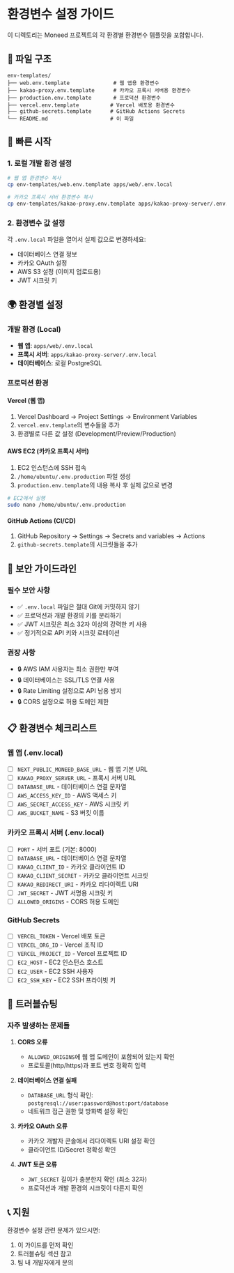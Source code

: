 # 환경변수 설정 가이드

이 디렉토리는 Moneed 프로젝트의 각 환경별 환경변수 템플릿을 포함합니다.

## 📁 파일 구조

```
env-templates/
├── web.env.template              # 웹 앱용 환경변수
├── kakao-proxy.env.template      # 카카오 프록시 서버용 환경변수
├── production.env.template       # 프로덕션 환경변수
├── vercel.env.template          # Vercel 배포용 환경변수
├── github-secrets.template      # GitHub Actions Secrets
└── README.md                    # 이 파일
```

## 🚀 빠른 시작

### 1. 로컬 개발 환경 설정

```bash
# 웹 앱 환경변수 복사
cp env-templates/web.env.template apps/web/.env.local

# 카카오 프록시 서버 환경변수 복사
cp env-templates/kakao-proxy.env.template apps/kakao-proxy-server/.env.local
```

### 2. 환경변수 값 설정

각 `.env.local` 파일을 열어서 실제 값으로 변경하세요:

- 데이터베이스 연결 정보
- 카카오 OAuth 설정
- AWS S3 설정 (이미지 업로드용)
- JWT 시크릿 키

## 🌍 환경별 설정

### 개발 환경 (Local)

- **웹 앱**: `apps/web/.env.local`
- **프록시 서버**: `apps/kakao-proxy-server/.env.local`
- **데이터베이스**: 로컬 PostgreSQL

### 프로덕션 환경

#### Vercel (웹 앱)

1. Vercel Dashboard → Project Settings → Environment Variables
2. `vercel.env.template`의 변수들을 추가
3. 환경별로 다른 값 설정 (Development/Preview/Production)

#### AWS EC2 (카카오 프록시 서버)

1. EC2 인스턴스에 SSH 접속
2. `/home/ubuntu/.env.production` 파일 생성
3. `production.env.template`의 내용 복사 후 실제 값으로 변경

```bash
# EC2에서 실행
sudo nano /home/ubuntu/.env.production
```

#### GitHub Actions (CI/CD)

1. GitHub Repository → Settings → Secrets and variables → Actions
2. `github-secrets.template`의 시크릿들을 추가

## 🔐 보안 가이드라인

### 필수 보안 사항

- ✅ `.env.local` 파일은 절대 Git에 커밋하지 않기
- ✅ 프로덕션과 개발 환경의 키를 분리하기
- ✅ JWT 시크릿은 최소 32자 이상의 강력한 키 사용
- ✅ 정기적으로 API 키와 시크릿 로테이션

### 권장 사항

- 🔒 AWS IAM 사용자는 최소 권한만 부여
- 🔒 데이터베이스는 SSL/TLS 연결 사용
- 🔒 Rate Limiting 설정으로 API 남용 방지
- 🔒 CORS 설정으로 허용 도메인 제한

## 📋 환경변수 체크리스트

### 웹 앱 (.env.local)

- [ ] `NEXT_PUBLIC_MONEED_BASE_URL` - 웹 앱 기본 URL
- [ ] `KAKAO_PROXY_SERVER_URL` - 프록시 서버 URL
- [ ] `DATABASE_URL` - 데이터베이스 연결 문자열
- [ ] `AWS_ACCESS_KEY_ID` - AWS 액세스 키
- [ ] `AWS_SECRET_ACCESS_KEY` - AWS 시크릿 키
- [ ] `AWS_BUCKET_NAME` - S3 버킷 이름

### 카카오 프록시 서버 (.env.local)

- [ ] `PORT` - 서버 포트 (기본: 8000)
- [ ] `DATABASE_URL` - 데이터베이스 연결 문자열
- [ ] `KAKAO_CLIENT_ID` - 카카오 클라이언트 ID
- [ ] `KAKAO_CLIENT_SECRET` - 카카오 클라이언트 시크릿
- [ ] `KAKAO_REDIRECT_URI` - 카카오 리다이렉트 URI
- [ ] `JWT_SECRET` - JWT 서명용 시크릿 키
- [ ] `ALLOWED_ORIGINS` - CORS 허용 도메인

### GitHub Secrets

- [ ] `VERCEL_TOKEN` - Vercel 배포 토큰
- [ ] `VERCEL_ORG_ID` - Vercel 조직 ID
- [ ] `VERCEL_PROJECT_ID` - Vercel 프로젝트 ID
- [ ] `EC2_HOST` - EC2 인스턴스 호스트
- [ ] `EC2_USER` - EC2 SSH 사용자
- [ ] `EC2_SSH_KEY` - EC2 SSH 프라이빗 키

## 🔧 트러블슈팅

### 자주 발생하는 문제들

1. **CORS 오류**
    - `ALLOWED_ORIGINS`에 웹 앱 도메인이 포함되어 있는지 확인
    - 프로토콜(http/https)과 포트 번호 정확히 입력

2. **데이터베이스 연결 실패**
    - `DATABASE_URL` 형식 확인: `postgresql://user:password@host:port/database`
    - 네트워크 접근 권한 및 방화벽 설정 확인

3. **카카오 OAuth 오류**
    - 카카오 개발자 콘솔에서 리다이렉트 URI 설정 확인
    - 클라이언트 ID/Secret 정확성 확인

4. **JWT 토큰 오류**
    - `JWT_SECRET` 길이가 충분한지 확인 (최소 32자)
    - 프로덕션과 개발 환경의 시크릿이 다른지 확인

## 📞 지원

환경변수 설정 관련 문제가 있으시면:

1. 이 가이드를 먼저 확인
2. 트러블슈팅 섹션 참고
3. 팀 내 개발자에게 문의
